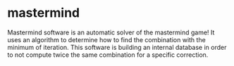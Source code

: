 mastermind
==========

Mastermind software is an automatic solver of the mastermind game! It uses an algorithm to determine how to find the combination with the minimum of iteration. This software is building an internal database in order to not compute twice the same combination for a specific correction.